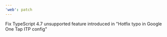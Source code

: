 ```yaml
---
'web': patch
---
```


Fix TypeScript 4.7 unsupported feature introduced in "Hotfix typo in Google One Tap ITP config"
